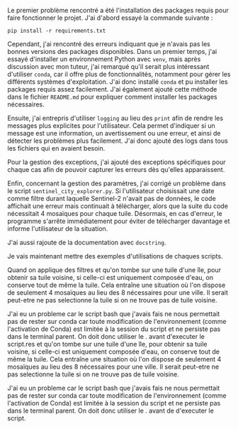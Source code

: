 Le premier problème rencontré a été l'installation des packages requis pour faire fonctionner le projet. J'ai d'abord essayé la commande suivante :  
```
pip install -r requirements.txt
```
Cependant, j'ai rencontré des erreurs indiquant que je n'avais pas les bonnes versions des packages disponibles. Dans un premier temps, j'ai essayé d'installer un environnement Python avec `venv`, mais après discussion avec mon tuteur, j'ai remarqué qu'il serait plus intéressant d'utiliser `conda`, car il offre plus de fonctionnalités, notamment pour gérer les différents systèmes d'exploitation. J'ai donc installé `conda` et pu installer les packages requis assez facilement. J'ai également ajouté cette méthode dans le fichier `README.md` pour expliquer comment installer les packages nécessaires.

Ensuite, j'ai entrepris d'utiliser `logging` au lieu des `print` afin de rendre les messages plus explicites pour l'utilisateur. Cela permet d'indiquer si un message est une information, un avertissement ou une erreur, et ainsi de détecter les problèmes plus facilement. J'ai donc ajouté des logs dans tous les fichiers qui en avaient besoin.

Pour la gestion des exceptions, j'ai ajouté des exceptions spécifiques pour chaque cas afin de pouvoir capturer les erreurs dès qu'elles apparaissent.

Enfin, concernant la gestion des paramètres, j'ai corrigé un problème dans le script `sentinel_city_explorer.py`. Si l'utilisateur choisissait une date comme filtre durant laquelle Sentinel-2 n'avait pas de données, le code affichait une erreur mais continuait à télécharger, alors que la suite du code nécessitait 4 mosaïques pour chaque tuile. Désormais, en cas d'erreur, le programme s'arrête immédiatement pour éviter de télécharger davantage et informe l'utilisateur de la situation.

J'ai aussi rajoute de la documentation avec `docstring`.

Je vais maintenant mettre des exemples d'utilisations de chaques scripts.

Quand on applique des filtres et qu'on tombe sur une tuile d'une île, pour obtenir sa tuile voisine, si celle-ci est uniquement composée d'eau, on conserve tout de même la tuile. Cela entraîne une situation où l'on dispose de seulement 4 mosaïques au lieu des 8 nécessaires pour une ville. 
Il serait peut-etre ne pas selectionne la tuile si on ne trouve pas de tuile voisine.

J'ai eu un probleme car le script bash que j'avais fais ne nous permettait pas de rester sur conda car toute modification de l'environnement (comme l'activation de Conda) est limitée à la session du script et ne persiste pas dans le terminal parent. On doit donc utiliser le . avant d'executer le script.res et qu'on tombe sur une tuile d'une île, pour obtenir sa tuile voisine, si celle-ci est uniquement composée d'eau, on conserve tout de même la tuile. Cela entraîne une situation où l'on dispose de seulement 4 mosaïques au lieu des 8 nécessaires pour une ville. 
Il serait peut-etre ne pas selectionne la tuile si on ne trouve pas de tuile voisine.

J'ai eu un probleme car le script bash que j'avais fais ne nous permettait pas de rester sur conda car toute modification de l'environnement (comme l'activation de Conda) est limitée à la session du script et ne persiste pas dans le terminal parent. On doit donc utiliser le . avant de d'executer le script.
